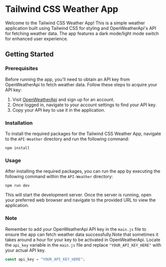 # Tailwind CSS Weather App

Welcome to the Tailwind CSS Weather App! This is a simple weather application built using Tailwind CSS for styling and OpenWeatherApi's API for fetching weather data. The app features a dark mode/light mode switch for enhanced user experience.

## Getting Started

### Prerequisites

Before running the app, you'll need to obtain an API key from OpenWeatherApi to fetch weather data. Follow these steps to acquire your API key:

1. Visit [OpenWeatherApi](https://openweathermap.org/api) and sign up for an account.
2. Once logged in, navigate to your account settings to find your API key.
3. Copy your API key to use it in the application.

### Installation

To install the required packages for the Tailwind CSS Weather App, navigate to the `API-Weather` directory and run the following command:

`npm install`

### Usage

After installing the required packages, you can run the app by executing the following command within the `API-Weather` directory:

`npm run dev`

This will start the development server. Once the server is running, open your preferred web browser and navigate to the provided URL to view the application.

### Note

Remember to add your OpenWeatherApi API key in the `main.js` file to ensure the app can fetch weather data successfully.Note that sometimes it takes around a hour for your key to be activated in OpenWeatherApi. Locate the `api_key` variable in the `main.js` file and replace `"YOUR_API_KEY_HERE"` with your actual API key.

```javascript
const api_key = "YOUR_API_KEY_HERE";
```
